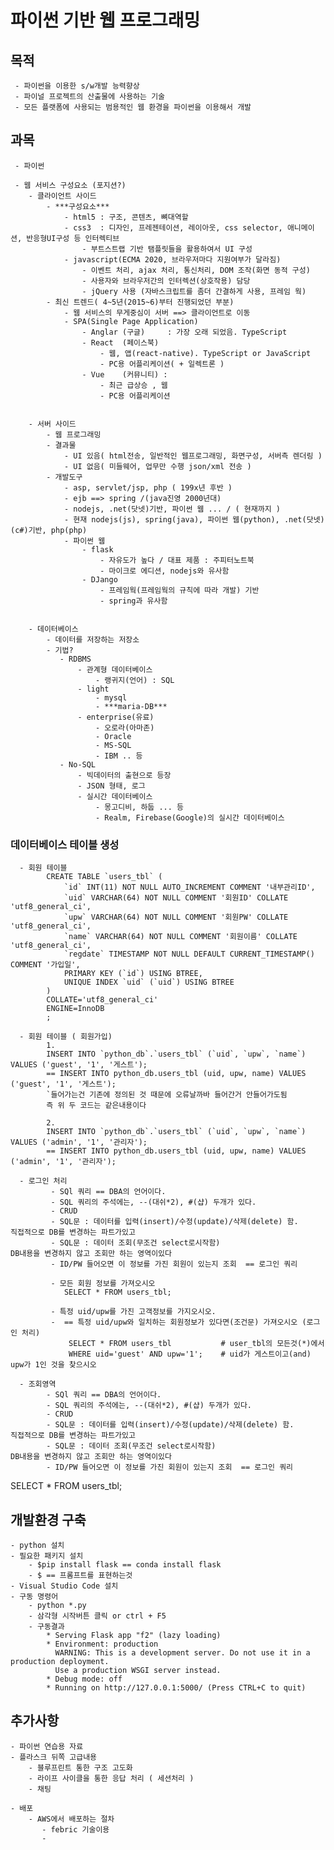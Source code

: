 # 파이썬 기반 웹 프로그래밍

## 목적
     - 파이썬을 이용한 s/w개발 능력향상
     - 파이널 프로젝트의 산출물에 사용하는 기술
     - 모든 플랫폼에 사용되는 범용적인 웹 환경을 파이썬을 이용해서 개발

## 과목
     - 파이썬

     - 웹 서비스 구성요소 (포지션?)
        - 클라이언트 사이드
            - ***구성요소***
                - html5 : 구조, 콘텐츠, 뼈대역할
                - css3  : 디자인, 프레젠테이션, 레이아웃, css selector, 애니메이션, 반응형UI구성 등 인터렉티브
                    - 부트스트랩 기반 탬플릿들을 활용하여서 UI 구성
                - javascript(ECMA 2020, 브라우저마다 지원여부가 달라짐) 
                    - 이벤트 처리, ajax 처리, 통신처리, DOM 조작(화면 동적 구성)
                    - 사용자와 브라우저간의 인터렉션(상호작용) 담당
                    - jQuery 사용 (자바스크립트를 좀더 간결하게 사용, 프레임 웍)    
            - 최신 트렌드( 4~5년(2015~6)부터 진행되었던 부분)
                - 웹 서비스의 무게중심이 서버 ==> 클라이언트로 이동
                - SPA(Single Page Application)
                    - Anglar (구글)     : 가장 오래 되었음. TypeScript
                    - React  (페이스북) 
                        - 웹, 앱(react-native). TypeScript or JavaScript
                        - PC용 어플리케이션( + 일렉트론 )
                    - Vue    (커뮤니티) :
                        - 최근 급상승 , 웹
                        - PC용 어플리케이션


        - 서버 사이드
            - 웹 프로그래밍
            - 결과물
                - UI 있음( html전송, 일반적인 웹프로그래밍, 화면구성, 서버측 렌더링 )
                - UI 없음( 미들웨어, 업무만 수행 json/xml 전송 )
            - 개발도구
                - asp, servlet/jsp, php ( 199x년 후반 )
                - ejb ==> spring /(java진영 2000년대) 
                - nodejs, .net(닷넷)기반, 파이썬 웹 ... / ( 현재까지 )
                - 현재 nodejs(js), spring(java), 파이썬 웹(python), .net(닷넷)(c#)기반, php(php)
                - 파이썬 웹
                    - flask
                        - 자유도가 높다 / 대표 제품 : 주피터노트북
                        - 마이크로 에디션, nodejs와 유사함
                    - DJango
                        - 프레임웍(프레임웍의 규칙에 따라 개발) 기반
                        - spring과 유사함 


        - 데이터베이스
            - 데이터를 저장하는 저장소 
            - 기법?
               - RDBMS
                   - 관계형 데이터베이스
                       - 랭귀지(언어) : SQL
                   - light
                       - mysql
                       - ***maria-DB***
                   - enterprise(유료)
                       - 오로라(아마존)
                       - Oracle
                       - MS-SQL
                       - IBM .. 등
               - No-SQL
                   - 빅데이터의 출현으로 등장
                   - JSON 형태, 로그
                   - 실시간 데이터베이스
                       - 몽고디비, 하둡 ... 등
                       - Realm, Firebase(Google)의 실시간 데이터베이스

### 데이터베이스 테이블 생성
      - 회원 테이블
            CREATE TABLE `users_tbl` (
                `id` INT(11) NOT NULL AUTO_INCREMENT COMMENT '내부관리ID',
                `uid` VARCHAR(64) NOT NULL COMMENT '회원ID' COLLATE 'utf8_general_ci',
                `upw` VARCHAR(64) NOT NULL COMMENT '회원PW' COLLATE 'utf8_general_ci',
                `name` VARCHAR(64) NOT NULL COMMENT '회원이름' COLLATE 'utf8_general_ci',
                `regdate` TIMESTAMP NOT NULL DEFAULT CURRENT_TIMESTAMP() COMMENT '가입일',
                PRIMARY KEY (`id`) USING BTREE,
                UNIQUE INDEX `uid` (`uid`) USING BTREE
            )
            COLLATE='utf8_general_ci'
            ENGINE=InnoDB
            ;

      - 회원 테이블 ( 회원가입)
            1.
            INSERT INTO `python_db`.`users_tbl` (`uid`, `upw`, `name`) VALUES ('guest', '1', '게스트');
            == INSERT INTO python_db.users_tbl (uid, upw, name) VALUES ('guest', '1', '게스트');
            `들어가는건 기존에 정의된 것 때문에 오류날까바 들어간거 안들어가도됨
            즉 위 두 코드는 같은내용이다

            2.
            INSERT INTO `python_db`.`users_tbl` (`uid`, `upw`, `name`) VALUES ('admin', '1', '관리자');
            == INSERT INTO python_db.users_tbl (uid, upw, name) VALUES ('admin', '1', '관리자');

      - 로그인 처리
             - SQl 쿼리 == DBA의 언어이다. 
             - SQL 쿼리의 주석에는, --(대쉬*2), #(샵) 두개가 있다.
             - CRUD
             - SQL문 : 데이터를 입력(insert)/수정(update)/삭제(delete) 함.        직접적으로 DB를 변경하는 파트가있고
             - SQL문 : 데이터 조회(무조건 select로시작함)                         DB내용을 변경하지 않고 조회만 하는 영역이있다
             - ID/PW 들어오면 이 정보를 가진 회원이 있는지 조회  == 로그인 쿼리

             - 모든 회원 정보를 가져오시오
                SELECT * FROM users_tbl;

             - 특정 uid/upw를 가진 고객정보를 가지오시오.
             -  == 특정 uid/upw와 일치하는 회원정보가 있다면(조건문) 가져오시오 (로그인 처리)
                 SELECT * FROM users_tbl           # user_tbl의 모든것(*)에서
                 WHERE uid='guest' AND upw='1';    # uid가 게스트이고(and) upw가 1인 것을 찾으시오            

      - 조회영역
            - SQl 쿼리 == DBA의 언어이다. 
            - SQL 쿼리의 주석에는, --(대쉬*2), #(샵) 두개가 있다.
            - CRUD
            - SQL문 : 데이터를 입력(insert)/수정(update)/삭제(delete) 함.        직접적으로 DB를 변경하는 파트가있고
            - SQL문 : 데이터 조회(무조건 select로시작함)                         DB내용을 변경하지 않고 조회만 하는 영역이있다
            - ID/PW 들어오면 이 정보를 가진 회원이 있는지 조회  == 로그인 쿼리

SELECT * FROM users_tbl;
             

## 개발환경 구축
    - python 설치
    - 필요한 패키지 설치
        - $pip install flask == conda install flask
        - $ == 프롬프트를 표현하는것
    - Visual Studio Code 설치
    - 구동 명령어
        - python *.py
        - 삼각형 시작버튼 클릭 or ctrl + F5
        - 구동결과
            * Serving Flask app "f2" (lazy loading)
            * Environment: production
              WARNING: This is a development server. Do not use it in a production deployment.
              Use a production WSGI server instead.
            * Debug mode: off
            * Running on http://127.0.0.1:5000/ (Press CTRL+C to quit)


## 추가사항
    - 파이썬 연습용 자료
    - 플라스크 뒤쪽 고급내용
        - 블루프린트 통한 구조 고도화
        - 라이프 사이클을 통한 응답 처리 ( 세션처리 )
        - 채팅
        
    - 배포
        - AWS에서 배포하는 절차
           - febric 기술이용
           - 

